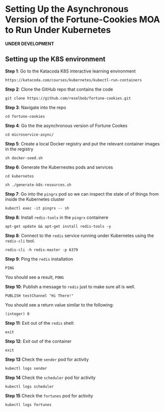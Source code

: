 # Setting Up the Asynchronous Version of the Fortune-Cookies MOA to Run Under Kubernetes

**UNDER DEVELOPMENT**

## Setting up the K8S environment

**Step 1**: Go to the Katacoda K8S interactive learning environment

`https://katacoda.com/courses/kubernetes/kubectl-run-containers`

**Step 2**: Clone the GitHub repo that contains the code

`git clone https://github.com/reselbob/fortune-cookies.git`

**Step 3**: Navigate into the repo

`cd fortune-cookies`

**Step 4**: Go the the asynchronous version of Fortune Cookes

`cd microservice-async/`

**Step 5**: Create a local Docker registry and put the relevant container images in the registry

`sh docker-seed.sh`

**Step 6**: Generate the Kubernestes pods and services

`cd kubernetes`

`sh ./generate-k8s-resources.sh`

**Step 7**: Go into the `pingrx` pod so we can inspect the state of of things from inside the Kubernetes cluster

`kubectl exec -it pingrx -- sh`

**Step 8**: Install `redis-tools` in the `pingrx` containere

`apt-get update && apt-get install redis-tools -y`

**Step 8**: Connect to the `redis` service running under Kubernetes using the `redis-cli` tool.

`redis-cli -h redis-master -p 6379`

**Step 9**: Ping the `redis` installation

`PING`

You should see a result, `PONG`

**Step 10**: Publish a message to `redis` just to make sure all is well.

`PUBLISH testChannel "Hi There!"`

You should see a return value similar to the following:

`(integer) 0`

**Step 11**: Exit out of the `redis` shell:

`exit`

**Step 12**: Exit out of the container

`exit`

**Step 13** Check the `sender` pod for activity

`kubectl logs sender`

**Step 14** Check the `scheduler` pod for activity

`kubectl logs scheduler`

**Step 15** Check the `fortunes` pod for activity

`kubectl logs fortunes`